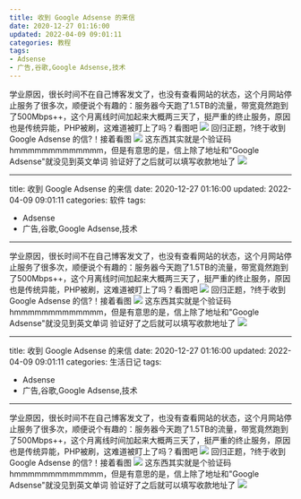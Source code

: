 ```yaml
---
title: 收到 Google Adsense 的来信
date: 2020-12-27 01:16:00
updated: 2022-04-09 09:01:11
categories: 教程
tags:
- Adsense
- 广告,谷歌,Google Adsense,技术
---
```

学业原因，很长时间不在自己博客发文了，也没有查看网站的状态，这个月网站停止服务了很多次，顺便说个有趣的：服务器今天跑了1.5TB的流量，带宽竟然跑到了500Mbps++，这个月离线时间加起来大概两三天了，挺严重的终止服务，原因也是传统异能，PHP被刷，这难道被盯上了吗？看图吧
![  ][1]
回归正题，?终于收到 Google Adsense 的信?！接着看图
![  ][2]
这东西其实就是个验证码hmmmmmmmmmmmmm，但是有意思的是，信上除了地址和"Google Adsense"就没见到英文单词
验证好了之后就可以填写收款地址了
![  ][3]

[2]: https://cos.mbrjun.cn/IMGS/2020/12/27/gacpsd.jpg
[3]: https://cos.mbrjun.cn/IMGS/2020/12/27/fk.png
[1]: https://cos.mbrjun.cn/IMGS/2020/12/27/ur.png

---
title: 收到 Google Adsense 的来信
date: 2020-12-27 01:16:00
updated: 2022-04-09 09:01:11
categories: 软件
tags:
- Adsense
- 广告,谷歌,Google Adsense,技术
---
学业原因，很长时间不在自己博客发文了，也没有查看网站的状态，这个月网站停止服务了很多次，顺便说个有趣的：服务器今天跑了1.5TB的流量，带宽竟然跑到了500Mbps++，这个月离线时间加起来大概两三天了，挺严重的终止服务，原因也是传统异能，PHP被刷，这难道被盯上了吗？看图吧
![  ][1]
回归正题，?终于收到 Google Adsense 的信?！接着看图
![  ][2]
这东西其实就是个验证码hmmmmmmmmmmmmm，但是有意思的是，信上除了地址和"Google Adsense"就没见到英文单词
验证好了之后就可以填写收款地址了
![  ][3]

[2]: https://cos.mbrjun.cn/IMGS/2020/12/27/gacpsd.jpg
[3]: https://cos.mbrjun.cn/IMGS/2020/12/27/fk.png
[1]: https://cos.mbrjun.cn/IMGS/2020/12/27/ur.png

---
title: 收到 Google Adsense 的来信
date: 2020-12-27 01:16:00
updated: 2022-04-09 09:01:11
categories: 生活日记
tags:
- Adsense
- 广告,谷歌,Google Adsense,技术
---
学业原因，很长时间不在自己博客发文了，也没有查看网站的状态，这个月网站停止服务了很多次，顺便说个有趣的：服务器今天跑了1.5TB的流量，带宽竟然跑到了500Mbps++，这个月离线时间加起来大概两三天了，挺严重的终止服务，原因也是传统异能，PHP被刷，这难道被盯上了吗？看图吧
![  ][1]
回归正题，?终于收到 Google Adsense 的信?！接着看图
![  ][2]
这东西其实就是个验证码hmmmmmmmmmmmmm，但是有意思的是，信上除了地址和"Google Adsense"就没见到英文单词
验证好了之后就可以填写收款地址了
![  ][3]

[2]: https://cos.mbrjun.cn/IMGS/2020/12/27/gacpsd.jpg
[3]: https://cos.mbrjun.cn/IMGS/2020/12/27/fk.png
[1]: https://cos.mbrjun.cn/IMGS/2020/12/27/ur.png

